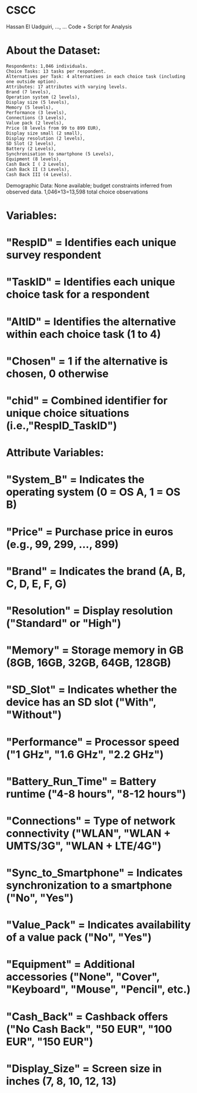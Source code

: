 # CSCC
Hassan El Uadguiri, ..., ...
Code + Script for Analysis

# About the Dataset:
	Respondents: 1,046 individuals.
	Choice Tasks: 13 tasks per respondent.
	Alternatives per Task: 4 alternatives in each choice task (including one outside option).
	Attributes: 17 attributes with varying levels.
	Brand (7 levels), 
	Operation system (2 levels), 
	Display size (5 levels), 
	Memory (5 levels), 
	Performance (3 levels), 
	Connections (3 Levels), 
	Value pack (2 levels), 
	Price (8 levels from 99 to 899 EUR), 
	Display size small (2 small), 
	Display resolution (2 levels), 
	SD Slot (2 levels), 
	Battery (2 Levels), 
	Synchronisation to smartphone (5 Levels), 
	Equipment (8 levels), 
	Cash Back I ( 2 Levels), 
	Cash Back II (3 Levels), 
	Cash Back III (4 Levels). 

Demographic Data: None available; budget constraints inferred from observed data.
1,046×13=13,598 total choice observations

# Variables:
# "RespID"                 = Identifies each unique survey respondent
# "TaskID"                 = Identifies each unique choice task for a respondent
# "AltID"                  = Identifies the alternative within each choice task (1 to 4)
# "Chosen"                 = 1 if the alternative is chosen, 0 otherwise
# "chid"                   = Combined identifier for unique choice situations (i.e.,"RespID_TaskID")

# Attribute Variables:
# "System_B"               = Indicates the operating system (0 = OS A, 1 = OS B)
# "Price"                  = Purchase price in euros (e.g., 99, 299, ..., 899)
# "Brand"                  = Indicates the brand (A, B, C, D, E, F, G)
# "Resolution"             = Display resolution ("Standard" or "High")
# "Memory"                 = Storage memory in GB (8GB, 16GB, 32GB, 64GB, 128GB)
# "SD_Slot"                = Indicates whether the device has an SD slot ("With", "Without")
# "Performance"            = Processor speed ("1 GHz", "1.6 GHz", "2.2 GHz")
# "Battery_Run_Time"       = Battery runtime ("4-8 hours", "8-12 hours")
# "Connections"            = Type of network connectivity ("WLAN", "WLAN + UMTS/3G", "WLAN + LTE/4G")
# "Sync_to_Smartphone"     = Indicates synchronization to a smartphone ("No", "Yes")
# "Value_Pack"             = Indicates availability of a value pack ("No", "Yes")
# "Equipment"              = Additional accessories ("None", "Cover", "Keyboard", "Mouse", "Pencil", etc.)
# "Cash_Back"              = Cashback offers ("No Cash Back", "50 EUR", "100 EUR", "150 EUR")
# "Display_Size"           = Screen size in inches (7, 8, 10, 12, 13)




